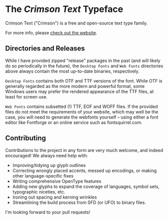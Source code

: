 The *Crimson Text* Typeface
===========================

Crimson Text ("Crimson") is a free and open-source text type family.

For more info, please [check out the website](https://aldusleaf.org/crimson.html).


Directories and Releases
------------------------
While I have provided zipped "release" packages in the past (and will likely do so periodically in the future), the `Desktop Fonts` and `Web Fonts` directories above always contain the most up-to-date binaries, respectively.

`Desktop Fonts` contains both OTF and TTF versions of the font. While OTF is generally regarded as the more modern and powerful format, some Windows users may prefer the rendered appearance of the TTF files, at least for screen use.

`Web Fonts` contains subsetted (!) TTF, EOF and WOFF files. If the provided files do not meet the requirements of your website, which may well be the case, you will need to generate the webfonts yourself – using either a font editor like Fontforge or an online service such as fontsquirrel.com.

Contributing
------------
Contributions to the project in any form are very much welcome, and indeed encouraged! We always need help with:
* Improving/tidying up glyph outlines
* Correcting wrongly placed accents, messed up encodings, or making other language-specific fixes
* Writing comprehensive OpenType features
* Adding new glyphs to expand the coverage of languages, symbol sets, typographic niceties, etc.
* Ironing out spacing and kerning wrinkles
* Streamlining the build process from SFD (or UFO) to binary files.

I'm looking forward to your pull requests!
